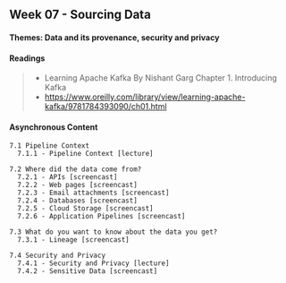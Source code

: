 ## Week 07 - Sourcing Data

#### Themes: Data and its provenance, security and privacy

#### Readings

> - Learning Apache Kafka By Nishant Garg Chapter 1. Introducing Kafka 
> - https://www.oreilly.com/library/view/learning-apache-kafka/9781784393090/ch01.html


#### Asynchronous Content

    7.1 Pipeline Context
      7.1.1 - Pipeline Context [lecture]

    7.2 Where did the data come from?
      7.2.1 - APIs [screencast]
      7.2.2 - Web pages [screencast]
      7.2.3 - Email attachments [screencast]
      7.2.4 - Databases [screencast]
      7.2.5 - Cloud Storage [screencast]
      7.2.6 - Application Pipelines [screencast]

    7.3 What do you want to know about the data you get?
      7.3.1 - Lineage [screencast]

    7.4 Security and Privacy
      7.4.1 - Security and Privacy [lecture]
      7.4.2 - Sensitive Data [screencast]


